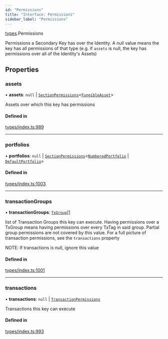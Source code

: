 ```yaml
---
id: "Permissions"
title: "Interface: Permissions"
sidebar_label: "Permissions"
---
```


[types](../../../modules/Types/Types.md).Permissions

Permissions a Secondary Key has over the Identity. A null value means the key has
  all permissions of that type (e.g. if `assets` is null, the key has permissions over all
  of the Identity's Assets)

## Properties

### assets

• **assets**: ``null`` \| [`SectionPermissions`](../SectionPermissions/SectionPermissions.md)<[`FungibleAsset`](../../../classes/API/Entities/Asset/Fungible/FungibleAsset.md)\>

Assets over which this key has permissions

#### Defined in

[types/index.ts:989](https://github.com/PolymeshAssociation/polymesh-sdk/blob/de58d40fd/src/types/index.ts#L989)

___

### portfolios

• **portfolios**: ``null`` \| [`SectionPermissions`](../SectionPermissions/SectionPermissions.md)<[`NumberedPortfolio`](../../../classes/API/Entities/NumberedPortfolio/NumberedPortfolio.md) \| [`DefaultPortfolio`](../../../classes/API/Entities/DefaultPortfolio/DefaultPortfolio.md)\>

#### Defined in

[types/index.ts:1003](https://github.com/PolymeshAssociation/polymesh-sdk/blob/de58d40fd/src/types/index.ts#L1003)

___

### transactionGroups

• **transactionGroups**: [`TxGroup`](../../../enums/Types/TxGroup/TxGroup.md)[]

list of Transaction Groups this key can execute. Having permissions over a TxGroup
  means having permissions over every TxTag in said group. Partial group permissions are not
  covered by this value. For a full picture of transaction permissions, see the `transactions` property

NOTE: If transactions is null, ignore this value

#### Defined in

[types/index.ts:1001](https://github.com/PolymeshAssociation/polymesh-sdk/blob/de58d40fd/src/types/index.ts#L1001)

___

### transactions

• **transactions**: ``null`` \| [`TransactionPermissions`](../TransactionPermissions/TransactionPermissions.md)

Transactions this key can execute

#### Defined in

[types/index.ts:993](https://github.com/PolymeshAssociation/polymesh-sdk/blob/de58d40fd/src/types/index.ts#L993)
